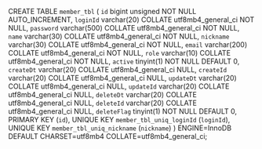 CREATE TABLE `member_tbl` (
  `id` bigint unsigned NOT NULL AUTO_INCREMENT,
  `loginId` varchar(20) COLLATE utf8mb4_general_ci NOT NULL,
  `password` varchar(500) COLLATE utf8mb4_general_ci NOT NULL,
  `name` varchar(30) COLLATE utf8mb4_general_ci NOT NULL,
  `nickname` varchar(30) COLLATE utf8mb4_general_ci NOT NULL,
  `email` varchar(200) COLLATE utf8mb4_general_ci NOT NULL,
  `role` varchar(10) COLLATE utf8mb4_general_ci NOT NULL,
  `active` tinyint(1) NOT NULL DEFAULT 0,
  `createDt` varchar(20) COLLATE utf8mb4_general_ci NULL,
  `createId` varchar(20) COLLATE utf8mb4_general_ci NULL,
  `updateDt` varchar(20) COLLATE utf8mb4_general_ci NULL,
  `updateId` varchar(20) COLLATE utf8mb4_general_ci NULL,
  `deleteDt` varchar(20) COLLATE utf8mb4_general_ci NULL,
  `deleteId` varchar(20) COLLATE utf8mb4_general_ci NULL,
  `deleteFlag` tinyint(1) NOT NULL DEFAULT 0,
  PRIMARY KEY (`id`),
  UNIQUE KEY `member_tbl_uniq_loginId` (`loginId`),
  UNIQUE KEY `member_tbl_uniq_nickname` (`nickname`)
) ENGINE=InnoDB DEFAULT CHARSET=utf8mb4 COLLATE=utf8mb4_general_ci;
